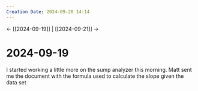 ```yaml
---
Creation Date: 2024-09-20 14:14
---
```


<- [[2024-09-19]] | [[2024-09-21]]  ->

# 2024-09-19
I started working a little more on the sump analyzer this morning. Matt sent me the document with the formula used to calculate the slope given the data set 